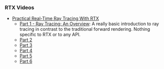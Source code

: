 ### RTX Videos
-   [Practical Real-Time Ray Tracing With RTX](https://devblogs.nvidia.com/practical-real-time-ray-tracing-rtx/)
    -  [Part 1 - Ray Tracing: An Overview](https://www.youtube.com/watch?v=ZsGlv5jQBeQ):
       A really basic introduction to ray tracing in contrast to the traditional forward rendering.
       Nothing specific to RTX or to any API. 
    -  [Part 2](https://www.youtube.com/watch?v=JabCSGOXxUI)
    -  [Part 3](https://www.youtube.com/watch?v=cANCbn8D7lw)
    -  [Part 4](https://www.youtube.com/watch?v=ZKuHxjePbEk)
    -  [Part 5](https://www.youtube.com/watch?v=oXG_wkoOkTY)
    -  [Part 6](https://www.youtube.com/watch?v=4XbNSrqVHaE)
